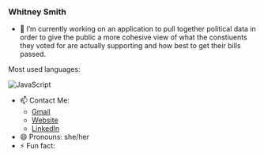 ### Whitney Smith

- 🔭 I’m currently working on an application to pull together political data in order to give the public a more cohesive view of what the constiuents they voted for are actually supporting and how best to get their bills passed.

Most used languages:

<img src="https://img.shields.io/static/v1?message=JavaScript&color=yellow" alt="JavaScript"/>

- 📫 Contact Me: 
  - [Gmail](whitney.smith.lee@gmail.com)
  - [Website](whitneysmith.dev)
  - [LinkedIn](https://www.linkedin.com/in/whitneyleesmith/)
- 😄 Pronouns: she/her
- ⚡ Fun fact: 
